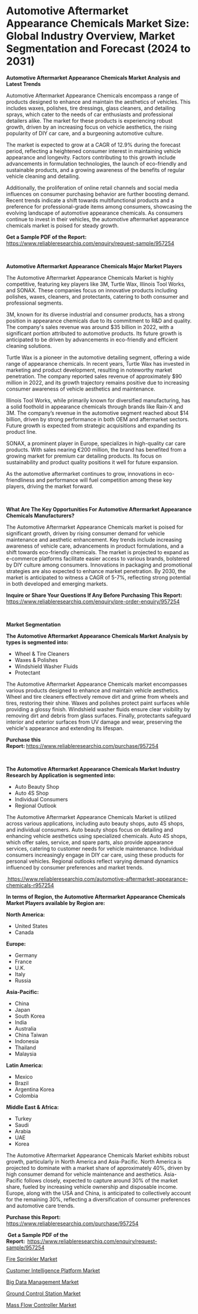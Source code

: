 <p><h1>Automotive Aftermarket Appearance Chemicals Market Size: Global Industry Overview, Market Segmentation and Forecast (2024 to 2031)</h1></p><p><strong>Automotive Aftermarket Appearance Chemicals Market Analysis and Latest Trends</strong></p>
<p><p>Automotive Aftermarket Appearance Chemicals encompass a range of products designed to enhance and maintain the aesthetics of vehicles. This includes waxes, polishes, tire dressings, glass cleaners, and detailing sprays, which cater to the needs of car enthusiasts and professional detailers alike. The market for these products is experiencing robust growth, driven by an increasing focus on vehicle aesthetics, the rising popularity of DIY car care, and a burgeoning automotive culture.</p><p>The market is expected to grow at a CAGR of 12.9% during the forecast period, reflecting a heightened consumer interest in maintaining vehicle appearance and longevity. Factors contributing to this growth include advancements in formulation technologies, the launch of eco-friendly and sustainable products, and a growing awareness of the benefits of regular vehicle cleaning and detailing. </p><p>Additionally, the proliferation of online retail channels and social media influences on consumer purchasing behavior are further boosting demand. Recent trends indicate a shift towards multifunctional products and a preference for professional-grade items among consumers, showcasing the evolving landscape of automotive appearance chemicals. As consumers continue to invest in their vehicles, the automotive aftermarket appearance chemicals market is poised for steady growth.</p></p>
<p><strong>Get a Sample PDF of the Report:&nbsp;</strong> <a href="https://www.reliableresearchiq.com/enquiry/request-sample/957254?utm_campaign=1141&utm_medium=2&utm_source=Github&utm_content=ia&utm_term=16112024&utm_id=automotive-aftermarket-appearance-chemicals">https://www.reliableresearchiq.com/enquiry/request-sample/957254</a></p>
<p>&nbsp;</p>
<p><strong>Automotive Aftermarket Appearance Chemicals Major Market Players</strong></p>
<p><p>The Automotive Aftermarket Appearance Chemicals Market is highly competitive, featuring key players like 3M, Turtle Wax, Illinois Tool Works, and SONAX. These companies focus on innovative products including polishes, waxes, cleaners, and protectants, catering to both consumer and professional segments.</p><p>3M, known for its diverse industrial and consumer products, has a strong position in appearance chemicals due to its commitment to R&D and quality. The company's sales revenue was around $35 billion in 2022, with a significant portion attributed to automotive products. Its future growth is anticipated to be driven by advancements in eco-friendly and efficient cleaning solutions.</p><p>Turtle Wax is a pioneer in the automotive detailing segment, offering a wide range of appearance chemicals. In recent years, Turtle Wax has invested in marketing and product development, resulting in noteworthy market penetration. The company reported sales revenue of approximately $90 million in 2022, and its growth trajectory remains positive due to increasing consumer awareness of vehicle aesthetics and maintenance.</p><p>Illinois Tool Works, while primarily known for diversified manufacturing, has a solid foothold in appearance chemicals through brands like Rain-X and 3M. The company’s revenue in the automotive segment reached about $14 billion, driven by strong performance in both OEM and aftermarket sectors. Future growth is expected from strategic acquisitions and expanding its product line.</p><p>SONAX, a prominent player in Europe, specializes in high-quality car care products. With sales nearing €200 million, the brand has benefited from a growing market for premium car detailing products. Its focus on sustainability and product quality positions it well for future expansion.</p><p>As the automotive aftermarket continues to grow, innovations in eco-friendliness and performance will fuel competition among these key players, driving the market forward.</p></p>
<p>&nbsp;</p>
<p><strong>What Are The Key Opportunities For Automotive Aftermarket Appearance Chemicals Manufacturers?</strong></p>
<p><p>The Automotive Aftermarket Appearance Chemicals market is poised for significant growth, driven by rising consumer demand for vehicle maintenance and aesthetic enhancement. Key trends include increasing awareness of vehicle care, advancements in product formulations, and a shift towards eco-friendly chemicals. The market is projected to expand as e-commerce platforms facilitate easier access to various brands, bolstered by DIY culture among consumers. Innovations in packaging and promotional strategies are also expected to enhance market penetration. By 2030, the market is anticipated to witness a CAGR of 5-7%, reflecting strong potential in both developed and emerging markets.</p></p>
<p><strong>Inquire or Share Your Questions If Any Before Purchasing This Report:</strong> <a href="https://www.reliableresearchiq.com/enquiry/pre-order-enquiry/957254?utm_campaign=1141&utm_medium=2&utm_source=Github&utm_content=ia&utm_term=16112024&utm_id=automotive-aftermarket-appearance-chemicals">https://www.reliableresearchiq.com/enquiry/pre-order-enquiry/957254</a></p>
<p>&nbsp;</p>
<p><strong>Market Segmentation</strong></p>
<p><strong>The Automotive Aftermarket Appearance Chemicals Market Analysis by types is segmented into:</strong></p>
<p><ul><li>Wheel & Tire Cleaners</li><li>Waxes & Polishes</li><li>Windshield Washer Fluids</li><li>Protectant</li></ul></p>
<p><p>The Automotive Aftermarket Appearance Chemicals market encompasses various products designed to enhance and maintain vehicle aesthetics. Wheel and tire cleaners effectively remove dirt and grime from wheels and tires, restoring their shine. Waxes and polishes protect paint surfaces while providing a glossy finish. Windshield washer fluids ensure clear visibility by removing dirt and debris from glass surfaces. Finally, protectants safeguard interior and exterior surfaces from UV damage and wear, preserving the vehicle's appearance and extending its lifespan.</p></p>
<p><strong>Purchase this Report:&nbsp;</strong><a href="https://www.reliableresearchiq.com/purchase/957254?utm_campaign=1141&utm_medium=2&utm_source=Github&utm_content=ia&utm_term=16112024&utm_id=automotive-aftermarket-appearance-chemicals">https://www.reliableresearchiq.com/purchase/957254</a></p>
<p>&nbsp;</p>
<p><strong>The Automotive Aftermarket Appearance Chemicals Market Industry Research by Application is segmented into:</strong></p>
<p><ul><li>Auto Beauty Shop</li><li>Auto 4S Shop</li><li>Individual Consumers</li><li>Regional Outlook</li></ul></p>
<p><p>The Automotive Aftermarket Appearance Chemicals Market is utilized across various applications, including auto beauty shops, auto 4S shops, and individual consumers. Auto beauty shops focus on detailing and enhancing vehicle aesthetics using specialized chemicals. Auto 4S shops, which offer sales, service, and spare parts, also provide appearance services, catering to customer needs for vehicle maintenance. Individual consumers increasingly engage in DIY car care, using these products for personal vehicles. Regional outlooks reflect varying demand dynamics influenced by consumer preferences and market trends.</p></p>
<p><a href="https://www.reliableresearchiq.com/automotive-aftermarket-appearance-chemicals-r957254?utm_campaign=1141&utm_medium=2&utm_source=Github&utm_content=ia&utm_term=16112024&utm_id=automotive-aftermarket-appearance-chemicals">&nbsp;https://www.reliableresearchiq.com/automotive-aftermarket-appearance-chemicals-r957254</a></p>
<p><strong>In terms of Region, the Automotive Aftermarket Appearance Chemicals Market Players available by Region are:</strong></p>
<p>
    <p> <strong> North America: </strong>
        <ul>
            <li>United States</li>
            <li>Canada</li>
        </ul>
        </p> 
    <p> <strong> Europe: </strong>
        <ul>
            <li>Germany</li>
            <li>France</li>
            <li>U.K.</li>
            <li>Italy</li>
            <li>Russia</li>
        </ul>
        </p> 
    <p> <strong> Asia-Pacific: </strong>
        <ul>
            <li>China</li>
            <li>Japan</li>
            <li>South Korea</li>
            <li>India</li>
            <li>Australia</li>
            <li>China Taiwan</li>
            <li>Indonesia</li>
            <li>Thailand</li>
            <li>Malaysia</li>
        </ul>
        </p> 
    <p> <strong> Latin America: </strong>
        <ul>
            <li>Mexico</li>
            <li>Brazil</li>
            <li>Argentina Korea</li>
            <li>Colombia</li>
        </ul>
        </p> 
    <p> <strong> Middle East & Africa: </strong>
        <ul>
            <li>Turkey</li>
            <li>Saudi</li>
            <li>Arabia</li>
            <li>UAE</li>
            <li>Korea</li>
        </ul>
    </p>
    </p>
<p><p>The Automotive Aftermarket Appearance Chemicals Market exhibits robust growth, particularly in North America and Asia-Pacific. North America is projected to dominate with a market share of approximately 40%, driven by high consumer demand for vehicle maintenance and aesthetics. Asia-Pacific follows closely, expected to capture around 30% of the market share, fueled by increasing vehicle ownership and disposable income. Europe, along with the USA and China, is anticipated to collectively account for the remaining 30%, reflecting a diversification of consumer preferences and automotive care trends.</p></p>
<p><strong>Purchase this Report: </strong><a href="https://www.reliableresearchiq.com/purchase/957254?utm_campaign=1141&utm_medium=2&utm_source=Github&utm_content=ia&utm_term=16112024&utm_id=automotive-aftermarket-appearance-chemicals">https://www.reliableresearchiq.com/purchase/957254</a></p>
<p>&nbsp;<strong>Get a Sample PDF of the Report:&nbsp;&nbsp;</strong><a href="https://www.reliableresearchiq.com/enquiry/request-sample/957254?utm_campaign=1141&utm_medium=2&utm_source=Github&utm_content=ia&utm_term=16112024&utm_id=automotive-aftermarket-appearance-chemicals">https://www.reliableresearchiq.com/enquiry/request-sample/957254</a></p>
<p><strong></strong></p>
<p><p><a href="https://www.linkedin.com/pulse/global-fire-sprinkler-6-cagr-forecast-2024-2031-ersatzist-fipwc?utm_campaign=1141&utm_medium=2&utm_source=Github&utm_content=ia&utm_term=16112024&utm_id=automotive-aftermarket-appearance-chemicals">Fire Sprinkler Market</a></p><p><a href="https://issuu.com/reportprime-2/docs/customer-intelligence-platform-mark_e4a06dbb0d7c64?utm_campaign=1141&utm_medium=2&utm_source=Github&utm_content=ia&utm_term=16112024&utm_id=automotive-aftermarket-appearance-chemicals">Customer Intelligence Platform Market</a></p><p><a href="https://issuu.com/reportprime-2/docs/big-data-management-market-size-203_0f4b6987741599?utm_campaign=1141&utm_medium=2&utm_source=Github&utm_content=ia&utm_term=16112024&utm_id=automotive-aftermarket-appearance-chemicals">Big Data Management Market</a></p><p><a href="https://www.linkedin.com/pulse/ground-control-station-market-industry-trends-forecast-period-psj4c?utm_campaign=1141&utm_medium=2&utm_source=Github&utm_content=ia&utm_term=16112024&utm_id=automotive-aftermarket-appearance-chemicals">Ground Control Station Market</a></p><p><a href="https://www.linkedin.com/pulse/mass-flow-controller-market-outlook-share-analysis-growth-trends-hysvc?utm_campaign=1141&utm_medium=2&utm_source=Github&utm_content=ia&utm_term=16112024&utm_id=automotive-aftermarket-appearance-chemicals">Mass Flow Controller Market</a></p></p>